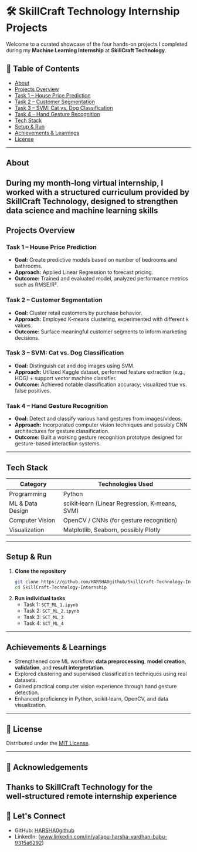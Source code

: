# 🛠 SkillCraft Technology Internship Projects

Welcome to a curated showcase of the four hands-on projects I completed during my **Machine Learning Internship** at **SkillCraft Technology**.

## 📘 Table of Contents
  - [About](#about)
  - [Projects Overview](#projects-overview)
  - [Task 1 – House Price Prediction](#task-1-–-house-price-prediction)
  - [Task 2 – Customer Segmentation](#task-2-–-customer-segmentation)
  - [Task 3 – SVM: Cat vs. Dog Classification](#task-3-–-svm-cat-vs-dog-classification)
  - [Task 4 – Hand Gesture Recognition](#task-4-–-hand-gesture-recognition)
  - [Tech Stack](#tech-stack)
  - [Setup & Run](#setup--run)
  - [Achievements & Learnings](#achievements--learnings)
  - [License](#license)

---

## About
During my month‑long virtual internship, I worked with a structured curriculum provided by SkillCraft Technology, designed to strengthen data science and machine learning skills
---

## Projects Overview

### Task 1 – House Price Prediction
- **Goal:** Create predictive models based on number of bedrooms and bathrooms.
- **Approach:** Applied Linear Regression to forecast pricing.
- **Outcome:** Trained and evaluated model, analyzed performance metrics such as RMSE/R².

### Task 2 – Customer Segmentation
- **Goal:** Cluster retail customers by purchase behavior.
- **Approach:** Employed K‑means clustering, experimented with different `k` values.
- **Outcome:** Surface meaningful customer segments to inform marketing decisions.

### Task 3 – SVM: Cat vs. Dog Classification
- **Goal:** Distinguish cat and dog images using SVM.
- **Approach:** Utilized Kaggle dataset, performed feature extraction (e.g., HOG) + support vector machine classifier.
- **Outcome:** Achieved notable classification accuracy; visualized true vs. false positives.

### Task 4 – Hand Gesture Recognition
- **Goal:** Detect and classify various hand gestures from images/videos.
- **Approach:** Incorporated computer vision techniques and possibly CNN architectures for gesture classification.
- **Outcome:** Built a working gesture recognition prototype designed for gesture-based interaction systems.

---

## Tech Stack
| Category           | Technologies Used                           |
|-------------------|----------------------------------------------|
|  Programming     | Python                                      |
|  ML & Data Design | scikit‑learn (Linear Regression, K‑means, SVM) |
|  Computer Vision | OpenCV / CNNs (for gesture recognition)     |
|  Visualization   | Matplotlib, Seaborn, possibly Plotly        |

---

## Setup & Run
1. **Clone the repository**  
   ```bash
   git clone https://github.com/HARSHA0github/SkillCraft-Technology-Internship.git
   cd SkillCraft-Technology-Internship
   ```
2. **Run individual tasks**  
   - Task 1: `SCT_ML_1.ipynb`  
   - Task 2: `SCT_ML_2.ipynb`  
   - Task 3: `SCT_ML_3`  
   - Task 4: `SCT_ML_4`

---

## Achievements & Learnings
- Strengthened core ML workflow: **data preprocessing**, **model creation**, **validation**, and **result interpretation**.
- Explored clustering and supervised classification techniques using real datasets.
- Gained practical computer vision experience through hand gesture detection.
- Enhanced proficiency in Python, scikit‑learn, OpenCV, and data visualization.

---

## 📜 License
Distributed under the [MIT License](LICENSE).

---

## 🙌 Acknowledgements
Thanks to **SkillCraft Technology** for the well‑structured remote internship experience
---

## 🔗 Let's Connect
- GitHub: [HARSHA0github](https://github.com/HARSHA0github)  
- LinkedIn: (www.linkedin.com/in/yallapu-harsha-vardhan-babu-9315a6292)
